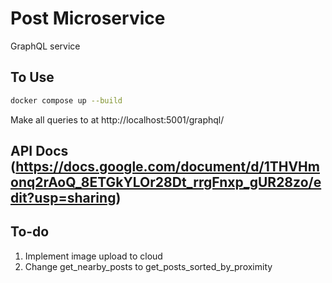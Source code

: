 # Post Microservice
GraphQL service

## To Use

```bash
docker compose up --build
```

Make all queries to at http://localhost:5001/graphql/

## API Docs (https://docs.google.com/document/d/1THVHmonq2rAoQ_8ETGkYLOr28Dt_rrgFnxp_gUR28zo/edit?usp=sharing)

## To-do
1. Implement image upload to cloud 
2. Change get_nearby_posts to get_posts_sorted_by_proximity

